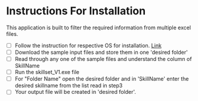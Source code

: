 # Instructions For Installation
This application is built to filter the required information from multiple excel files.

 - [ ] Follow the instruction for respective OS for installation. [Link](https://github.com/rash-patil/Python/tree/master/SkillSet/Installation)
 - [ ] Download the sample input files and store them in one 'desired folder'
 - [ ] Read through any one of the sample files and understand the column of SkillName
 - [ ] Run the skillset_V1.exe file
 - [ ] For "Folder Name" open the desired folder and in 'SkillName' enter the desired skillname from the list read in step3
 - [ ] Your output file will be created in 'desired folder'.
